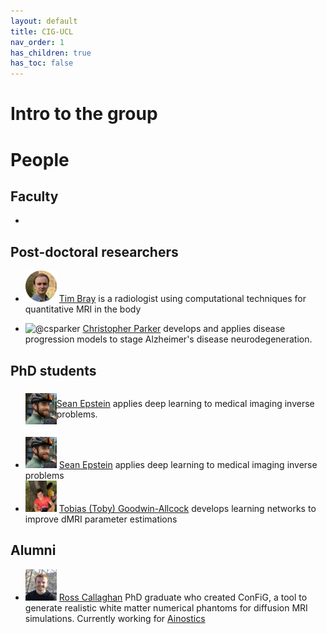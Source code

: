 ```yaml
---
layout: default
title: CIG-UCL
nav_order: 1
has_children: true
has_toc: false
---
```


# Intro to the group

# People

## Faculty

- 

## Post-doctoral researchers

- <img src="/headshots/TBCirclePhoto.jpeg" alt="@TJPBray" height="50" width="50" /> [Tim Bray](https://TJPBray.github.io/) is a radiologist using computational techniques for quantitative MRI in the body

- <img src="/headshots/chris-face.jpeg" alt="@csparker" height="50" width="50" /> [Christopher Parker](https://csparker.github.io/) develops and applies disease progression models to stage Alzheimer's disease neurodegeneration.

## PhD students

<ul>
   <li style="display: flex; justify-content: center; align-items: center">
      <img src="/headshots/sean_face.jpeg" alt="@seancepstein" height="50" width="50" style=""/>
      <p>  <a href="https://seancepstein.github.io/">Sean Epstein</a> applies deep learning to medical imaging inverse problems. </p>
   </li>
</ul>

- <img src="/headshots/sean_face.jpeg" alt="@seancepstein" height="50" width="50" /> [Sean Epstein](https://seancepstein.github.io/) applies deep learning to medical imaging inverse problems
- <img src="/headshots/toby-face.jpg" alt="@TobyUCL" height="50" width="50" /> [Tobias (Toby) Goodwin-Allcock](https://TobyUCL.github.io/) develops learning networks to improve dMRI parameter estimations

## Alumni

- <img src="/headshots/ross_face.JPG" alt="@rosscallaghan" height="50" width="50" /> [Ross Callaghan](https://rcallagh.github.io/) PhD graduate who created ConFiG, a tool to generate realistic white matter numerical phantoms for diffusion MRI simulations. Currently working for [Ainostics](https://www.ainostics.com) 

